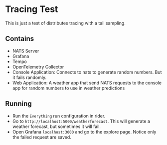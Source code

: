 # Tracing Test
This is just a test of distributes tracing with a tail sampling.

## Contains
- NATS Server
- Grafana
- Tempo
- OpenTelemetry Collector
- Console Application: Connects to nats to generate random numbers. But it fails randomly.
- Web Application: A weather app that send NATS requests to the console app for random numbers to use in weather predictions


## Running
- Run the `Everything` run configuration in rider.
- Go to `http://localhost:5000/weatherforecast`. This will generate a weather forecast, but sometimes it will fail.
- Open Grafana `localhost:3000` and go to the explore page. Notice only the failed request are saved.

